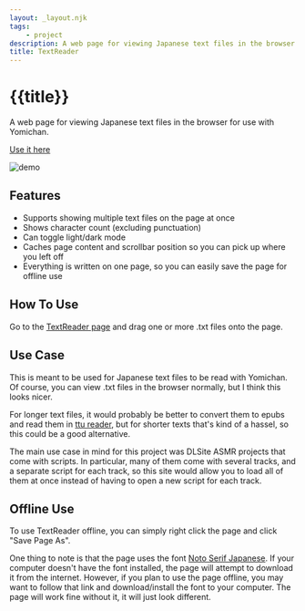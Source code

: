 ```yaml
---
layout: _layout.njk
tags: 
    - project
description: A web page for viewing Japanese text files in the browser for use with Yomichan. Supports multiple files, shows character count, and caches the page content/position, so you can pick up where you left off.
title: TextReader
---
```


# {{title}}

A web page for viewing Japanese text files in the browser for use with Yomichan.

[Use it here](/textReader.html)

![demo](/images/textReader/demo.png)

## Features

* Supports showing multiple text files on the page at once
* Shows character count (excluding punctuation)
* Can toggle light/dark mode
* Caches page content and scrollbar position so you can pick up where you left off
* Everything is written on one page, so you can easily save the page for offline use

## How To Use

Go to the [TextReader page](/textReader.html) and drag one or more .txt files onto the page.

## Use Case

This is meant to be used for Japanese text files to be read with Yomichan. Of course, you can view .txt files in the browser normally, but I think this looks nicer.

For longer text files, it would probably be better to convert them to epubs and read them in [ttu reader](https://ttu-ebook.web.app), but for shorter texts that's kind of a hassel, so this could be a good alternative.

The main use case in mind for this project was DLSite ASMR projects that come with scripts. In particular, many of them come with several tracks, and a separate script for each track, so this site would allow you to load all of them at once instead of having to open a new script for each track.

## Offline Use

To use TextReader offline, you can simply right click the page and click "Save Page As".

One thing to note is that the page uses the font [Noto Serif Japanese](https://fonts.google.com/noto/specimen/Noto+Serif+JP). If your computer doesn't have the font installed, the page will attempt to download it from the internet. However, if you plan to use the page offline, you may want to follow that link and download/install the font to your computer. The page will work fine without it, it will just look different.
